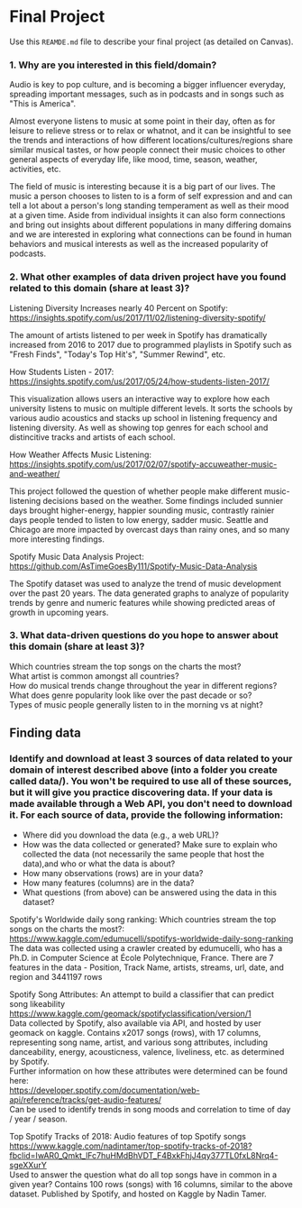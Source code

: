 # Final Project
Use this `REAMDE.md` file to describe your final project (as detailed on Canvas).

### 1. Why are you interested in this field/domain?
Audio is key to pop culture, and is becoming a bigger influencer everyday,
spreading important messages, such as in podcasts and in songs such as
"This is America". 

Almost everyone listens to music at some point in their day, often as for leisure to relieve stress or to relax or whatnot,
and it can be insightful to see the trends and interactions of how different locations/cultures/regions share 
similar musical tastes, or how people connect their music choices to
other general aspects of everyday life, like mood, time, season, weather, activities, etc.  

The field of music is interesting because it is a big part of our lives. The music a person chooses to listen to is a form of self expression and and can tell a lot about a person's long standing temperament as well as their mood at a given time. Aside from individual insights it can also form connections and bring out insights about different populations in many differing domains and we are interested in exploring what connections can be found in human behaviors and musical interests as well as the increased popularity of podcasts.

### 2. What other examples of data driven project have you found related to this domain (share at least 3)?

Listening Diversity Increases nearly 40 Percent on Spotify:
https://insights.spotify.com/us/2017/11/02/listening-diversity-spotify/  

The amount of artists listened to per week in Spotify has dramatically increased
from 2016 to 2017 due to programmed playlists in Spotify such as
"Fresh Finds", "Today's Top Hit's", "Summer Rewind", etc.

How Students Listen - 2017:
https://insights.spotify.com/us/2017/05/24/how-students-listen-2017/  

This visualization allows users an interactive way to explore how each university listens to music on multiple different levels. It sorts the schools by various audio acoustics and stacks up school in listening frequency and listening diversity. As well as showing top genres for each school and distincitive tracks and artists of each school.

How Weather Affects Music Listening:
https://insights.spotify.com/us/2017/02/07/spotify-accuweather-music-and-weather/  

This project followed the question of whether people make different music-listening decisions based on the weather. Some findings included sunnier days brought higher-energy, happier sounding music, contrastly rainier days people tended to listen to low energy, sadder music. Seattle and Chicago are more impacted by overcast days than rainy ones, and so many more interesting findings.

Spotify Music Data Analysis Project:
https://github.com/AsTimeGoesBy111/Spotify-Music-Data-Analysis  

The Spotify dataset was used to analyze the trend of music development over the past 20 years. The data generated graphs to analyze of popularity trends by genre and numeric features while showing predicted areas of growth in upcoming years.   

### 3. What data-driven questions do you hope to answer about this domain (share at least 3)?
Which countries stream the top songs on the charts the most? <br/>
What artist is common amongst all countries?<br/>
How do musical trends change throughout the year in different regions?<br/>
What does genre popularity look like over the past decade or so?<br/>
Types of music people generally listen to in the morning vs at night?

## Finding data

### Identify and download at least 3 sources of data related to your domain of interest described above (into a folder you create called data/). You won't be required to use all of these sources, but it will give you practice discovering data. If your data is made available through a Web API, you don't need to download it. For each source of data, provide the following information:

- Where did you download the data (e.g., a web URL)?
- How was the data collected or generated? Make sure to explain who collected the data (not necessarily the same people that host the data),and who or what the data is about?
- How many observations (rows) are in your data?
- How many features (columns) are in the data?
- What questions (from above) can be answered using the data in this dataset?

Spotify's Worldwide daily song ranking: Which countries stream the top songs on the charts the most?: <br/>
https://www.kaggle.com/edumucelli/spotifys-worldwide-daily-song-ranking <br/>
The data was collected using a crawler created by edumucelli, who has a Ph.D. in Computer Science at École Polytechnique, France.
There are 7 features in the data - Position, Track Name, artists, streams, url, date, and region and 3441197 rows <br/>

Spotify Song Attributes: An attempt to build a classifier that can predict song likeability  
https://www.kaggle.com/geomack/spotifyclassification/version/1 <br/>
Data collected by Spotify, also available via API, and hosted by user geomack on kaggle. Contains x2017 songs (rows), with 17 columns, representing song name, artist, and various song attributes, including danceability, energy, acousticness, valence, liveliness, etc. as determined by Spotify.  
Further information on how these attributes were determined can be found here:  
https://developer.spotify.com/documentation/web-api/reference/tracks/get-audio-features/  
Can be used to identify trends in song moods and correlation to time of day / year / season.  

Top Spotify Tracks of 2018: Audio features of top Spotify songs  
https://www.kaggle.com/nadintamer/top-spotify-tracks-of-2018?fbclid=IwAR0_Qmkt_lFc7huHMdBhVDT_F4BxkFhjJ4qy377TL0fxL8Nrq4-sgeXXurY  
Used to answer the question what do all top songs have in common in a given year? Contains 100 rows (songs) with 16 columns, similar to the above dataset. Published by Spotify, and hosted on Kaggle by Nadin Tamer. 


